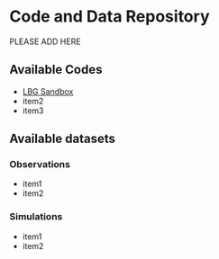 # Code and Data Repository

PLEASE ADD HERE
## Available Codes
- [LBG Sandbox]([https://pages.github.com/](https://github.com/jfcrenshaw/lbg_sandbox))
- item2
- item3

## Available datasets

### Observations
- item1
- item2

### Simulations
- item1
- item2

